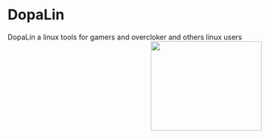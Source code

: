 # DopaLin
DopaLin a linux tools for gamers and overcloker and others linux users
<img src="https://github.com/user-attachments/assets/23d47c6b-8f33-4c5e-ad70-d326f5de77ae"  align="right"
   width="220" height="178">
